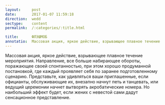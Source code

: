 ```yaml
---
layout:     post
date:       2017-01-07 11:59:18
direction:  wedd
sectype:    content
permalink:  /:categories/:title.html

title:      ФЛЭШМОБ     
annotatio:  Массовая акция, яркое действие, взрывающее плавное течение мероприятия. Направление, все больше набирающее обороты, поражающее своей спонтанностью, при этом хорошо продуманной постановкой, где каждый проявляет себя по заранее подготовленному сценарию. Представьте, как удивляться ваши приглашенные, если официанты, обслуживающие их, внезапно начнут петь и танцевать, или ведущий церемонии начнет вытворять акробатические номера. Но наибольший эффект будет, если жених с невестой сами дадут сенсационное представление. 
---
```


Массовая акция, яркое действие, взрывающее плавное течение мероприятия. Направление, все больше набирающее обороты, поражающее своей спонтанностью, при этом хорошо продуманной постановкой, где каждый проявляет себя по заранее подготовленному сценарию. Представьте, как удивляться ваши приглашенные, если официанты, обслуживающие их, внезапно начнут петь и танцевать, или ведущий церемонии начнет вытворять акробатические номера. Но наибольший эффект будет, если жених с невестой сами дадут сенсационное представление. 